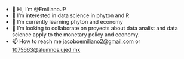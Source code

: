 - 👋 Hi, I’m @EmilianoJP
- 👀 I’m interested in data science in phyton and R
- 🌱 I’m currently learning phyton and economy
- 💞️ I’m looking to collaborate on proyects about data analist and data science apply to the monetary policy and economy.
- 📫 How to reach me jacoboemiliano2@gmail.com or 1075663@alumnos.ujed.mx

